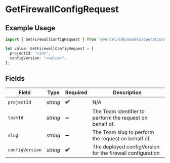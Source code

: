 # GetFirewallConfigRequest

## Example Usage

```typescript
import { GetFirewallConfigRequest } from "@vercel/sdk/models/operations/getfirewallconfig.js";

let value: GetFirewallConfigRequest = {
  projectId: "<id>",
  configVersion: "<value>",
};
```

## Fields

| Field                                                     | Type                                                      | Required                                                  | Description                                               |
| --------------------------------------------------------- | --------------------------------------------------------- | --------------------------------------------------------- | --------------------------------------------------------- |
| `projectId`                                               | *string*                                                  | :heavy_check_mark:                                        | N/A                                                       |
| `teamId`                                                  | *string*                                                  | :heavy_minus_sign:                                        | The Team identifier to perform the request on behalf of.  |
| `slug`                                                    | *string*                                                  | :heavy_minus_sign:                                        | The Team slug to perform the request on behalf of.        |
| `configVersion`                                           | *string*                                                  | :heavy_check_mark:                                        | The deployed configVersion for the firewall configuration |